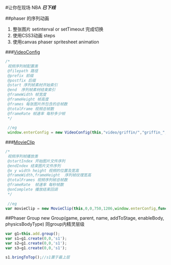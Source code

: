 #让你在现场 NBA  ***已下线***

##phaser 的序列动画

1. 整张图片 setinterval or  setTimeout 完成切换
2. 使用CSS3动画 steps 
3. 使用canvas phaser spritesheet  animation


###[VideoConfig](https://github.com/Sanchez3/MyProject/blob/76966ee3b9feec8baa2bb186e639487cab1b02aa/NBA/VideoConfig.js)
```js
/*
 视频序列帧配置类
 @filepath 路径
 @prefix 前缀
 @postfix 后缀
 @start 序列帧素材开始索引
 @end  序列帧素材结束索引
 @frameWidth 帧宽度
 @frameHeight 帧高度
 @frames 每张图片所包含的总帧数
 @totalFrame 视频总帧数
 @frameRate 帧速率 每秒多少帧
 */
 
 //eg
 window.enterConfig = new VideoConfig(this,"video/griffin/","griffin_",".jpg",0,14,320,520,9,130,15);

```

###[MovieClip](https://github.com/Sanchez3/MyProject/blob/76966ee3b9feec8baa2bb186e639487cab1b02aa/NBA/MovieClip.js)

```js
/*
 视频序列帧播放类
 @startIndex 开始图片文件序列
 @endIndex 结束图片文件序列
 @x y width height 视频的位置及宽高
 @frameWidth,frameHeight  序列帧纹理宽高
 @totalFrames 视频序列帧总帧数
 @frameRate  帧速率 每秒帧数
 @onComplete 播放结束回调
 */
 
 //eg
var movieClip = new MovieClip(this,0,0,750,1206,window.enterConfig,function(){});
```

##Phaser Group
new Group(game, parent, name, addToStage, enableBody, physicsBodyType)
同group内精灵层级

```js
var g1=this.add.group();
var s1=g1.create(0,0,'s1');
var s2=g1.create(0,0,'s1');
var s3=g1.create(0,0,'s1');

s1.bringToTop();//s1置于最上层
```
